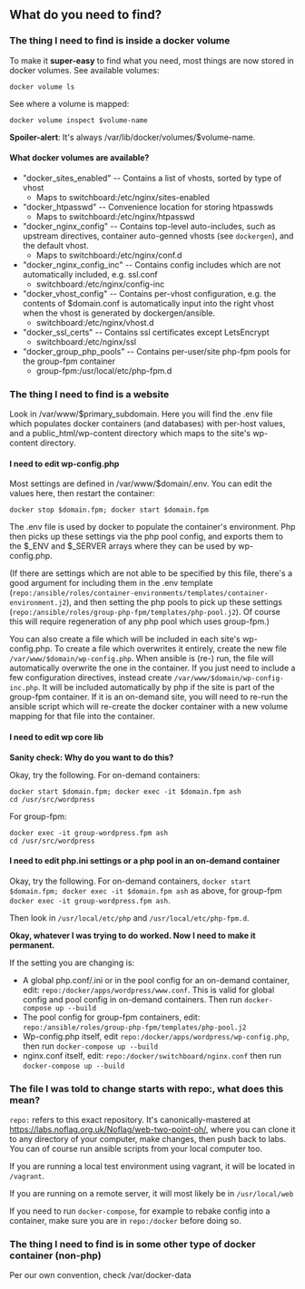 ## What do you need to find?

### The thing I need to find is inside a docker volume

To make it **super-easy** to find what you need, most things are now stored in docker volumes. See available volumes:

    docker volume ls

See where a volume is mapped:

    docker volume inspect $volume-name

**Spoiler-alert**: It's always /var/lib/docker/volumes/$volume-name.

#### What docker volumes are available?

  - "docker_sites_enabled" -- Contains a list of vhosts, sorted by type of vhost
      + Maps to switchboard:/etc/nginx/sites-enabled
  - "docker_htpasswd" -- Convenience location for storing htpasswds
      + Maps to switchboard:/etc/nginx/htpasswd
  - "docker_nginx_config" -- Contains top-level auto-includes, such as upstream directives, container auto-genned vhosts (see `dockergen`), and the default vhost.
      + Maps to switchboard:/etc/nginx/conf.d
  - "docker_nginx_config_inc" -- Contains config includes which are not automatically included, e.g. ssl.conf
      + switchboard:/etc/nginx/config-inc
  - "docker_vhost_config" -- Contains per-vhost configuration, e.g. the contents of $domain.conf is automatically input into the right vhost when the vhost is generated by dockergen/ansible.
      + switchboard:/etc/nginx/vhost.d
  - "docker_ssl_certs" -- Contains ssl certificates except LetsEncrypt
      + switchboard:/etc/nginx/ssl
  - "docker_group_php_pools" -- Contains per-user/site php-fpm pools for the group-fpm container
      + group-fpm:/usr/local/etc/php-fpm.d

### The thing I need to find is a website

Look in /var/www/$primary_subdomain. Here you will find the .env file which populates docker containers (and databases) with per-host values, and a public_html/wp-content directory which maps to the site's wp-content directory.

#### I need to edit wp-config.php

Most settings are defined in /var/www/$domain/.env. You can edit the values here, then restart the container:


    docker stop $domain.fpm; docker start $domain.fpm

The .env file is used by docker to populate the container's environment. Php then picks up these settings via the php pool config, and exports them to the $_ENV and $_SERVER arrays where they can be used by wp-config.php.

(If there are settings which are not able to be specified by this file, there's a good argument for including them in the .env template (`repo:/ansible/roles/container-environments/templates/container-environment.j2`), and then setting the php pools to pick up these settings (`repo:/ansible/roles/group-php-fpm/templates/php-pool.j2`). Of course this will require regeneration of any php pool which uses group-fpm.)

You can also create a file which will be included in each site's wp-config.php. To create a file which overwrites it entirely, create the new file `/var/www/$domain/wp-config.php`. When ansible is (re-) run, the file will automatically overwrite the one in the container. If you just need to include a few configuration directives, instead create `/var/www/$domain/wp-config-inc.php`. It will be included automatically by php if the site is part of the group-fpm container. If it is an on-demand site,  you will need to re-run the ansible script which will re-create the docker container with a new volume mapping for that file into the container.

#### I need to edit wp core lib

**Sanity check: Why do you want to do this?**

Okay, try the following. For on-demand containers:

    docker start $domain.fpm; docker exec -it $domain.fpm ash
    cd /usr/src/wordpress

For group-fpm:

    docker exec -it group-wordpress.fpm ash
    cd /usr/src/wordpress

#### I need to edit php.ini settings or a php pool in an on-demand container

Okay, try the following. For on-demand containers, `docker start $domain.fpm; docker exec -it $domain.fpm ash` as above, for group-fpm `docker exec -it group-wordpress.fpm ash`.

Then look in `/usr/local/etc/php` and `/usr/local/etc/php-fpm.d`.

**Okay, whatever I was trying to do worked. Now I need to make it permanent.**

If the setting you are changing is:

* A global php.conf/.ini or in the pool config for an on-demand container, edit: `repo:/docker/apps/wordpress/www.conf`. This is valid for global config and pool config in on-demand containers. Then run `docker-compose up --build`
* The pool config for group-fpm containers, edit: `repo:/ansible/roles/group-php-fpm/templates/php-pool.j2`
* Wp-config.php itself, edit `repo:/docker/apps/wordpress/wp-config.php`, then run `docker-compose up --build`
* nginx.conf itself, edit: `repo:/docker/switchboard/nginx.conf` then run `docker-compose up --build`

### The file I was told to change starts with repo:, what does this mean?

`repo:` refers to this exact repository. It's canonically-mastered at https://labs.noflag.org.uk/Noflag/web-two-point-oh/, where you can clone it to any directory of your computer, make changes, then push back to labs. You can of course run ansible scripts from your local computer too.

If you are running a local test environment using vagrant, it will be located in `/vagrant`.

If you are running on a remote server, it will most likely be in `/usr/local/web`

If you need to run `docker-compose`, for example to rebake config into a container, make sure you are in `repo:/docker` before doing so.

### The thing I need to find is in some other type of docker container (non-php)

Per our own convention, check /var/docker-data

